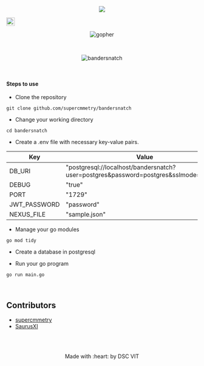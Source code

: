 <p align="center">
	<img src="https://user-images.githubusercontent.com/30529572/72455010-fb38d400-37e7-11ea-9c1e-8cdeb5f5906e.png" />
</p>

<a href="https://documenter.getpostman.com/view/7086087/SzS8rjbV?version=latest"><img src="https://img.shields.io/badge/-Documentation-black??style=for-the-badge&logo=postman" height="22"></a>
<p align="center"><img src="https://i.ibb.co/5xcNxBK/gopher.png" alt="gopher"></p>
<br>
<p align="center"><img src="https://i.ibb.co/Pr917y2/bandersnatch.png" alt="bandersnatch" border="0"></p>
<br>
<h4> Steps to use </h4>

- Clone the repository

`git clone github.com/supercmmetry/bandersnatch`
<br>

- Change your working directory

`cd bandersnatch`

- Create a .env file with necessary key-value pairs.

| Key          	| Value                                                                                 	|
|--------------	|---------------------------------------------------------------------------------------	|
| DB_URI       	| "postgresql://localhost/bandersnatch?user=postgres&password=postgres&sslmode=disable" 	|
| DEBUG        	| "true"                                                                                	|
| PORT         	| "1729"                                                                                	|
| JWT_PASSWORD 	| "password"                                                                            	|
| NEXUS_FILE   	| "sample.json"                                                                         	|

- Manage your go modules

 `go mod tidy`

- Create a database in postgresql

- Run your go program

`go run main.go`


<br>

## Contributors

* [supercmmetry](https://github.com/supercmmetry)
* [SaurusXI](https://github.com/SaurusXI)



<br>
<br>

<p align="center">
	Made with :heart: by DSC VIT
</p>
